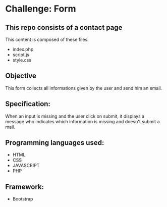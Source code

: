 # Challenge: Form
## This repo consists of a contact page
This content is composed of these files:
* index.php
* script.js
* style.css
## Objective
This form collects all informations given by the user and send him an email.
## Specification:
When an input is missing and the user click on submit, it displays a message who indicates which information is missing and doesn't  submit a mail.

## Programming languages used:

* HTML
* CSS
* JAVASCRIPT
* PHP
  
## Framework:
* Bootstrap